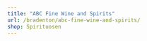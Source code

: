 ```yaml
---
title: "ABC Fine Wine and Spirits"
url: /bradenton/abc-fine-wine-and-spirits/
shop: Spirituosen
---
```

